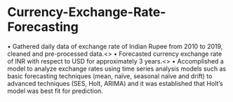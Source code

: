 # Currency-Exchange-Rate-Forecasting
•	 Gathered daily data of exchange rate of Indian Rupee from 2010 to 2019, cleaned and pre-processed data.<>
•	 Forecasted currency exchange rate of INR with respect to USD for approximately 3 years.<>
•	 Accomplished a model to analyze exchange rates using time series analysis models such as basic forecasting techniques (mean, naïve, seasonal naïve and drift) to advanced techniques (SES, Holt, ARIMA) and it was established that Holt’s model was best fit for prediction.
